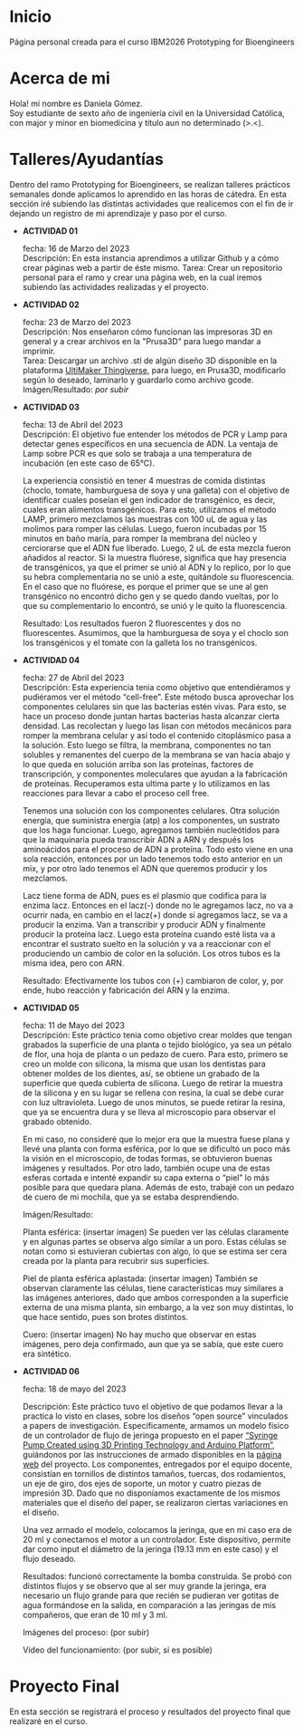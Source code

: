 # Inicio
Página personal creada para el curso IBM2026 Prototyping for Bioengineers
# Acerca de mi
Hola! mi nombre es Daniela Gómez.  
Soy estudiante de sexto año de ingeniería civil en la Universidad Católica, con major y minor en biomedicina y titulo aun no determinado (>.<).  
# Talleres/Ayudantías
Dentro del ramo Prototyping for Bioengineers, se realizan talleres prácticos semanales donde aplicamos lo aprendido en las horas de cátedra. En esta sección iré subiendo las distintas actividades que realicemos con el fin de ir dejando un registro de mi aprendizaje y paso por el curso.  
- __ACTIVIDAD 01__

    fecha: 16 de Marzo del 2023  
    Descripción: En esta instancia aprendimos a utilizar Github y a cómo crear páginas web a partir de éste mismo. 
    Tarea: Crear un repositorio personal para el ramo y crear una página web, en la cual iremos subiendo las actividades realizadas y el proyecto.
    
- __ACTIVIDAD 02__

    fecha: 23 de Marzo del 2023  
    Descripción: Nos enseñaron cómo funcionan las impresoras 3D en general y a crear archivos en la "Prusa3D" para luego mandar a imprimir.  
    Tarea: Descargar un archivo .stl de algún diseño 3D disponible en la plataforma [UltiMaker Thingiverse](https://www.thingiverse.com/), para luego, en Prusa3D, modificarlo según lo deseado, laminarlo y guardarlo como archivo gcode.  
    Imágen/Resultado: _por subir_
    
- __ACTIVIDAD 03__

    fecha: 13 de Abril del 2023  
    Descripción: El objetivo fue entender los métodos de PCR y Lamp para detectar genes específicos en una secuencia de ADN. La ventaja de Lamp sobre PCR es que solo se trabaja a una temperatura de incubación (en este caso de 65°C). 
    
    La experiencia consistió en tener 4 muestras de comida distintas (choclo, tomate, hamburguesa de soya y una galleta) con el objetivo de identificar cuales poseían el gen indicador de transgénico, es decir, cuales eran alimentos transgénicos. Para esto, utilizamos el método LAMP, primero mezclamos las muestras con 100 uL de agua y las molimos para romper las células. Luego, fueron incubadas por 15 minutos en baño maría, para romper la membrana del núcleo y cerciorarse que el ADN fue liberado. Luego, 2 uL de esta mezcla fueron añadidos al reactor. Si la muestra fluórese, significa que hay presencia de transgénicos, ya que el primer se unió al ADN y lo replico, por lo que su hebra complementaria no se unió a este, quitándole su fluorescencia. En el caso que no fluórese, es porque el primer que se une al gen transgénico no encontró dicho gen y se quedo dando vueltas, por lo que su complementario lo encontró, se unió y le quito la fluorescencia. 
 
      
    Resultado: Los resultados fueron 2 fluorescentes y dos no fluorescentes. Asumimos, que la hamburguesa de soya y el choclo son los transgénicos y el tomate con la galleta los no transgénicos. 
    
- __ACTIVIDAD 04__

    fecha: 27 de Abril del 2023  
    Descripción: Esta experiencia tenia como objetivo que entendiéramos y pudiéramos ver el método “cell-free”. Este método busca aprovechar los componentes celulares sin que las bacterias estén vivas. Para esto, se hace un proceso donde juntan hartas bacterias hasta alcanzar cierta densidad. Las recolectan y luego las lisan con métodos mecánicos para romper la membrana celular y así todo el contenido citoplásmico pasa a la solución. Esto luego se filtra, la membrana, componentes no tan solubles y remanentes del cuerpo de la membrana se van hacia abajo y lo que queda en solución arriba son las proteínas, factores de transcripción, y componentes moleculares que ayudan a la fabricación de proteínas. Recuperamos esta ultima parte y lo utilizamos en las reacciones para llevar a cabo el proceso cell free. 
    
    Tenemos una solución con los componentes celulares. Otra solución energía, que suministra energía (atp) a los componentes, un sustrato que los haga funcionar. Luego, agregamos también nucleótidos para que la maquinaria pueda transcribir ADN a ARN y después los aminoácidos para el proceso de ADN a proteína. Todo esto viene en una sola reacción, entonces por un lado tenemos todo esto anterior en un mix, y por otro lado tenemos el ADN que queremos producir y los mezclamos. 
    
    Lacz tiene forma de ADN, pues es el plasmio que codifica para la enzima lacz. Entonces en el lacz(-) donde no le agregamos lacz, no va a ocurrir nada, en cambio en el lacz(+) donde si agregamos lacz, se va a producir la enzima. Van a transcribir y producir ADN y finalmente producir la proteína lacz. Luego esta proteína cuando esté lista va a encontrar el sustrato suelto en la solución y va a reaccionar con el produciendo un cambio de color en la solución. Los otros tubos es la misma idea, pero con ARN.

    Resultado: Efectivamente los tubos con (+) cambiaron de color, y, por ende, hubo reacción y fabricación del ARN y la enzima.
    
- __ACTIVIDAD 05__

    fecha: 11 de Mayo del 2023  
    Descripción: Este práctico tenia como objetivo crear moldes que tengan grabados la superficie de una planta o tejido biológico, ya sea un pétalo de flor, una hoja de planta o un pedazo de cuero. Para esto, primero se creo un molde con silicona, la misma que usan los dentistas para obtener moldes de los dientes, así, se obtiene un grabado de la superficie que queda cubierta de silicona. Luego de retirar la muestra de la silicona y en su lugar se rellena con resina, la cual se debe curar con luz ultravioleta. Luego de unos minutos, se puede retirar la resina, que ya se encuentra dura y se lleva al microscopio para observar el grabado obtenido. 
    
    En mi caso, no consideré que lo mejor era que la muestra fuese plana y llevé una planta con forma esférica, por lo que se dificultó un poco más la visión en el microscopio, de todas formas, se obtuvieron buenas imágenes y resultados. Por otro lado, también ocupe una de estas esferas cortada e intenté expandir su capa externa o “piel” lo más posible para que quedara plana.  Además de esto, trabajé con un pedazo de cuero de mi mochila, que ya se estaba desprendiendo. 
   
    Imágen/Resultado: 
    
    Planta esférica: (insertar imagen) 
    Se pueden ver las células claramente y en algunas partes se observa algo similar a un poro. Estas células se notan como si estuvieran cubiertas con algo, lo que se estima ser cera creada por la planta para recubrir sus superficies. 
    
    Piel de planta esférica aplastada: (insertar imagen) 
    También se observan claramente las células, tiene características muy similares a las imágenes anteriores, dado que ambos corresponden a la superficie externa de una misma planta, sin embargo, a la vez son muy distintas, lo que hace sentido, pues son brotes distintos. 
    
    Cuero: (insertar imagen) 
    No hay mucho que observar en estas imágenes, pero deja confirmado, aun que ya se sabía, que este cuero era sintético. 
    
- __ACTIVIDAD 06__ 
    
    fecha: 18 de mayo del 2023 
    
    Descripción: Este práctico tuvo el objetivo de que podamos llevar a la practica lo visto en clases, sobre los diseños “open source” vinculados a papers de investigación. Específicamente, armamos un modelo físico de un controlador de flujo de jeringa  propuesto en el paper [“Syringe Pump Created using 3D Printing Technology and Arduino Platform”](https://link.springer.com/article/10.1134/S1061934820030156), guiándonos por las instrucciones de armado  disponibles en la [página web](http://www.mass-spec.ru/projects/diy/syringe_pump/eng/) del proyecto. Los componentes, entregados por el equipo docente, consistían en tornillos de distintos tamaños, tuercas, dos rodamientos, un eje de giro, dos ejes de soporte, un motor y cuatro piezas de impresión 3D. Dado que no disponíamos exactamente de los mismos materiales que el diseño del paper, se realizaron ciertas variaciones en el diseño. 
    
    Una vez armado el modelo, colocamos la jeringa, que en mi caso era de 20 ml y conectamos el motor a un controlador. Este dispositivo, permite dar como input el diámetro de la jeringa (19.13 mm en este caso) y el flujo deseado. 
    
    Resultados: funcionó correctamente la bomba construida. Se probó con distintos flujos y se observo que al ser muy grande la jeringa, era necesario un flujo grande para que recién se pudieran ver gotitas de agua formándose en la salida, en comparación a las jeringas de mis compañeros, que eran de 10 ml y 3 ml. 
    
    Imágenes del proceso: (por subir)
    
    
    Video del funcionamiento: (por subir, si es posible)


    
# Proyecto Final
En esta sección se registrará el proceso y resultados del proyecto final que realizaré en el curso.
